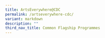```yaml
---
title: ArtsEverywhere@CDC
permalink: /artseverywhere-cdc/
variant: markdown
description: ""
third_nav_title: Common Flagship Programmes
---
```


